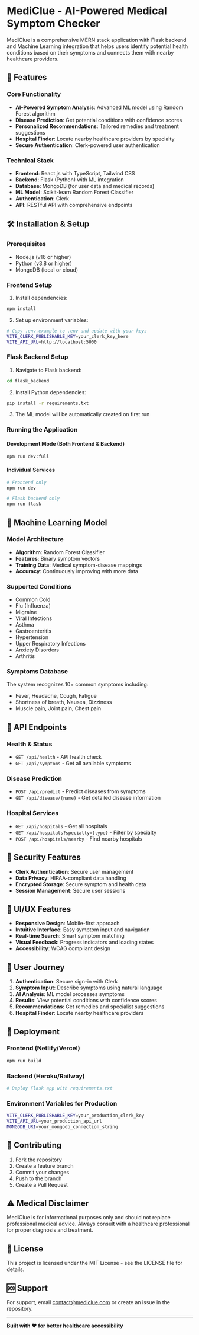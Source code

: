# MediClue - AI-Powered Medical Symptom Checker

MediClue is a comprehensive MERN stack application with Flask backend and Machine Learning integration that helps users identify potential health conditions based on their symptoms and connects them with nearby healthcare providers.

## 🚀 Features

### Core Functionality
- **AI-Powered Symptom Analysis**: Advanced ML model using Random Forest algorithm
- **Disease Prediction**: Get potential conditions with confidence scores
- **Personalized Recommendations**: Tailored remedies and treatment suggestions
- **Hospital Finder**: Locate nearby healthcare providers by specialty
- **Secure Authentication**: Clerk-powered user authentication

### Technical Stack
- **Frontend**: React.js with TypeScript, Tailwind CSS
- **Backend**: Flask (Python) with ML integration
- **Database**: MongoDB (for user data and medical records)
- **ML Model**: Scikit-learn Random Forest Classifier
- **Authentication**: Clerk
- **API**: RESTful API with comprehensive endpoints

## 🛠️ Installation & Setup

### Prerequisites
- Node.js (v16 or higher)
- Python (v3.8 or higher)
- MongoDB (local or cloud)

### Frontend Setup
1. Install dependencies:
```bash
npm install
```

2. Set up environment variables:
```bash
# Copy .env.example to .env and update with your keys
VITE_CLERK_PUBLISHABLE_KEY=your_clerk_key_here
VITE_API_URL=http://localhost:5000
```

### Flask Backend Setup
1. Navigate to Flask backend:
```bash
cd flask_backend
```

2. Install Python dependencies:
```bash
pip install -r requirements.txt
```

3. The ML model will be automatically created on first run

### Running the Application

#### Development Mode (Both Frontend & Backend)
```bash
npm run dev:full
```

#### Individual Services
```bash
# Frontend only
npm run dev

# Flask backend only
npm run flask
```

## 🧠 Machine Learning Model

### Model Architecture
- **Algorithm**: Random Forest Classifier
- **Features**: Binary symptom vectors
- **Training Data**: Medical symptom-disease mappings
- **Accuracy**: Continuously improving with more data

### Supported Conditions
- Common Cold
- Flu (Influenza)
- Migraine
- Viral Infections
- Asthma
- Gastroenteritis
- Hypertension
- Upper Respiratory Infections
- Anxiety Disorders
- Arthritis

### Symptoms Database
The system recognizes 10+ common symptoms including:
- Fever, Headache, Cough, Fatigue
- Shortness of breath, Nausea, Dizziness
- Muscle pain, Joint pain, Chest pain

## 📡 API Endpoints

### Health & Status
- `GET /api/health` - API health check
- `GET /api/symptoms` - Get all available symptoms

### Disease Prediction
- `POST /api/predict` - Predict diseases from symptoms
- `GET /api/disease/{name}` - Get detailed disease information

### Hospital Services
- `GET /api/hospitals` - Get all hospitals
- `GET /api/hospitals?specialty={type}` - Filter by specialty
- `POST /api/hospitals/nearby` - Find nearby hospitals

## 🔐 Security Features

- **Clerk Authentication**: Secure user management
- **Data Privacy**: HIPAA-compliant data handling
- **Encrypted Storage**: Secure symptom and health data
- **Session Management**: Secure user sessions

## 🎨 UI/UX Features

- **Responsive Design**: Mobile-first approach
- **Intuitive Interface**: Easy symptom input and navigation
- **Real-time Search**: Smart symptom matching
- **Visual Feedback**: Progress indicators and loading states
- **Accessibility**: WCAG compliant design

## 📱 User Journey

1. **Authentication**: Secure sign-in with Clerk
2. **Symptom Input**: Describe symptoms using natural language
3. **AI Analysis**: ML model processes symptoms
4. **Results**: View potential conditions with confidence scores
5. **Recommendations**: Get remedies and specialist suggestions
6. **Hospital Finder**: Locate nearby healthcare providers

## 🚀 Deployment

### Frontend (Netlify/Vercel)
```bash
npm run build
```

### Backend (Heroku/Railway)
```bash
# Deploy Flask app with requirements.txt
```

### Environment Variables for Production
```bash
VITE_CLERK_PUBLISHABLE_KEY=your_production_clerk_key
VITE_API_URL=your_production_api_url
MONGODB_URI=your_mongodb_connection_string
```

## 🤝 Contributing

1. Fork the repository
2. Create a feature branch
3. Commit your changes
4. Push to the branch
5. Create a Pull Request

## ⚠️ Medical Disclaimer

MediClue is for informational purposes only and should not replace professional medical advice. Always consult with a healthcare professional for proper diagnosis and treatment.

## 📄 License

This project is licensed under the MIT License - see the LICENSE file for details.

## 🆘 Support

For support, email contact@mediclue.com or create an issue in the repository.

---

**Built with ❤️ for better healthcare accessibility**